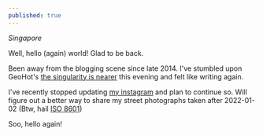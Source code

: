 ```yaml
---
published: true
---
```

_Singapore_

Well, hello (again) world! Glad to be back. 

Been away from the blogging scene since late 2014. I've stumbled upon GeoHot's [the singularity is nearer](https://geohot.github.io/blog/) this evening and felt like writing again. 

I've recently stopped updating [my instagram](https://www.instagram.com/jramasani/) and plan to continue so. Will figure out a better way to share my street photographs taken after 2022-01-02 (Btw, hail [ISO 8601](https://www.reddit.com/r/ISO8601/))

Soo, hello again!

